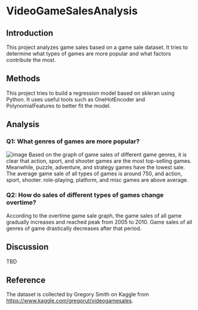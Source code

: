 # VideoGameSalesAnalysis
## Introduction
This project analyzes game sales based on a game sale dataset. It tries to determine what types of games are more popular and what factors contribute the most. 
## Methods
This project tries to build a regression model based on skleran using Python. It uses useful tools such as OneHotEncoder and PolynomialFeatures to better fit the model.
## Analysis
### Q1: What genres of games are more popular?
![image](https://user-images.githubusercontent.com/49095933/147861760-2899ca6c-c7d7-4ce5-a6a6-11b041d43c4b.png)
Based on the graph of game sales of different game genres, it is clear that action, sport, and shooter games are the most top-selling games. Meanwhile, puzzle, adventure, and strategy games have the lowest sale. The average game sale of all types of games is around 750, and action, sport, shooter. role-playing, platform, and misc games are above average.

### Q2: How do sales of different types of games change overtime?
According to the overtime game sale graph, the game sales of all game gradually increases and reached peak from 2005 to 2010. Game sales of all genres of game drastically decreases after that period. 
## Discussion
TBD
## Reference
The dataset is collected by Gregory Smith on Kaggle from https://www.kaggle.com/gregorut/videogamesales. 

